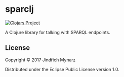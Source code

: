 # sparclj

[![Clojars Project](https://img.shields.io/clojars/v/sparclj.svg)](https://clojars.org/sparclj)

A Clojure library for talking with SPARQL endpoints.

## License

Copyright © 2017 Jindřich Mynarz

Distributed under the Eclipse Public License version 1.0.

